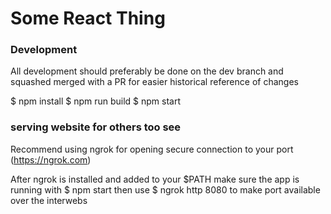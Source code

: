 # Some React Thing

### Development

All development should preferably be done on the dev branch and squashed merged with a PR for easier historical reference of changes

$ npm install
$ npm run build
$ npm start

### serving website for others too see

Recommend using ngrok for opening secure connection to your port (https://ngrok.com)

After ngrok is installed and added to your $PATH make sure the app
is running with
$ npm start
then use
$ ngrok http 8080
to make port available over the interwebs

